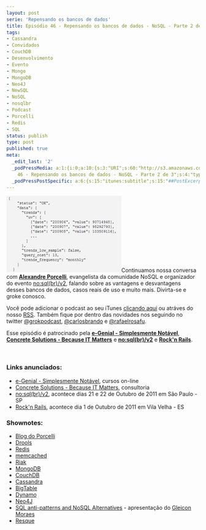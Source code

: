 ```yaml
---
layout: post
serie: 'Repensando os bancos de dados'
title: Episódio 46 - Repensando os bancos de dados - NoSQL - Parte 2 de 3
tags:
- Cassandra
- Convidados
- CouchDB
- Desenvolvimento
- Evento
- Mongo
- MongoDB
- Neo4J
- NewSQL
- NoSQL
- nosqlbr
- Podcast
- Porcelli
- Redis
- SQL
status: publish
type: post
published: true
meta:
  _edit_last: '2'
  _podPressMedia: a:1:{i:0;a:10:{s:3:"URI";s:60:"http://s3.amazonaws.com/grokpodcast/grokpodcast-46-nosql.mp3";s:5:"title";s:67:"Episódio
    46 - Repensando os bancos de dados - NoSQL - Parte 2 de 3";s:4:"type";s:9:"audio_mp3";s:4:"size";s:8:"20521174";s:8:"duration";s:5:"21:15";s:12:"previewImage";s:77:"http://grokpodcast.com/wp-content/plugins/podpress/images/vpreview_center.png";s:10:"dimensionW";s:1:"0";s:10:"dimensionH";s:1:"0";s:3:"rss";s:2:"on";s:4:"atom";s:2:"on";}}
  _podPressPostSpecific: a:6:{s:15:"itunes:subtitle";s:15:"##PostExcerpt##";s:14:"itunes:summary";s:15:"##PostExcerpt##";s:15:"itunes:keywords";s:17:"##WordPressCats##";s:13:"itunes:author";s:10:"##Global##";s:15:"itunes:explicit";s:7:"Default";s:12:"itunes:block";s:7:"Default";}
---
```

<img class="alignleft size-full wp-image-209" title="JSON Data" src="/images/2011/09/JSON-Sample-data.png" alt="" width="300" height="200" />Continuamos nossa conversa com <strong><a href="http://twitter.com/porcelli" target="_blank">Alexandre Porcelli</a></strong>, evangelista da comunidade NoSQL e organizador do evento <a href="http://nosqlbr.com" target="_blank">no:sql(br)/v2</a>, falando sobre as vantagens e desvantagens desses bancos de dados, casos reais de uso e muito mais. Divirta-se e groke conosco.

Você pode adicionar o podcast ao seu iTunes <a href="http://itunes.apple.com/us/podcast/grok-podcast/id393122038" target="_blank">clicando aqui</a> ou atráves do nosso <a href="http://grokpodcast.com/feed/" target="_blank">RSS</a>. Também fique por dentro das novidades nos seguindo no twitter <a href="http://twitter.com/GrokPodcast" target="_blank">@grokpodcast</a>, <a href="http://twitter.com/#!/carlosbrando" target="_blank">@carlosbrando</a> e <a href="http://twitter.com/#!/rafaelrosafu" target="_blank">@rafaelrosafu</a>.

Esse episódio é patrocinado pela <strong><a href="http://www.egenial.com.br" target="_blank">e-Genial - Simplesmente Notável</a></strong>, <strong><a href="http://www.concretesolutions.com.br" target="_blank">Concrete Solutions - Because IT Matters</a></strong> e <strong><a href="http://nosqlbr.com" target="_blank">no:sql(br)/v2</a></strong> e <strong><a href="http://www.rockandrails.com.br" target="_blank">Rock'n Rails</a></strong>.

&nbsp;
<h3>Links anunciados:</h3>
<ul>
	<li><a href="http://www.egenial.com.br" target="_blank">e-Genial - Simplesmente Notável</a>, cursos on-line</li>
	<li><a href="http://www.concretesolutions.com.br" target="_blank">Concrete Solutions - Because IT Matters</a>, consultoria</li>
	<li><a href="http://www.nosqlbr.com" target="_blank">no:sql(br)/v2</a>, acontece dias 21 e 22 de Outubro de 2011 em São Paulo - SP</li>
	<li><a href="http://www.rockandrails.com.br" target="_blank">Rock'n Rails</a>, acontece dia 1 de Outubro de 2011 em Vila Velha - ES</li>
</ul>
<h3>Shownotes:</h3>
<ul>
	<li><a href="http://www.porcelli.com.br/" target="_blank">Blog do Porcelli</a></li>
	<li><a href="http://www.jboss.org/drools" target="_blank">Drools</a></li>
	<li><a href="http://redis.io/" target="_blank">Redis</a></li>
	<li><a href="http://memcached.org" target="_blank">memcached</a></li>
	<li><a href="http://basho.com/Riak.html" target="_blank">Riak</a></li>
	<li><a href="http://www.mongodb.org/" target="_blank">MongoDB</a></li>
	<li><a href="http://couchdb.apache.org/" target="_blank">CouchDB</a></li>
	<li><a href="http://cassandra.apache.org/" target="_blank">Cassandra</a></li>
	<li><a href="http://labs.google.com/papers/bigtable.html" target="_blank">BigTable</a></li>
	<li><a href="http://en.wikipedia.org/wiki/Dynamo_(storage_system)" target="_blank">Dynamo</a></li>
	<li><a href="http://neo4j.org" target="_blank">Neo4J</a></li>
	<li><a href="http://www.nosqldatabases.com/main/2010/5/24/sql-anti-patterns-and-nosql-alternatives.html" target="_blank">SQL anti-patterns and NoSQL Alternatives</a> - apresentação do <a href="http://twitter.com/gleicon" target="_blank">Gleicon Moraes</a></li>
	<li><a href="https://github.com/defunkt/resque" target="_blank">Resque</a></li>
</ul>
